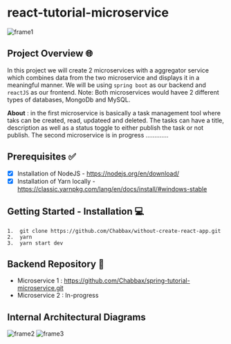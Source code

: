 # react-tutorial-microservice

![frame1](img/frame1.png)

## Project Overview :globe_with_meridians:	
In this project we will create 2 microservices with a aggregator service which combines data from the two microservice and displays it in a meaningful manner. We will be using `spring boot` as our backend and `reactJS` as our frontend. Note: Both microservices would havee 2 different types of databases, MongoDb and MySQL.

**About** : in the first microservice is basically a task management tool where taks can be created, read, updateed and deleted. The tasks can have a title, description as well as a status toggle to either publish the task or not publish. The second microservice is in progress .............

## Prerequisites :white_check_mark:
- [x] Installation of NodeJS - https://nodejs.org/en/download/
- [x] Installation of Yarn locally - https://classic.yarnpkg.com/lang/en/docs/install/#windows-stable

## Getting Started - Installation :computer:

```
1.  git clone https://github.com/Chabbax/without-create-react-app.git
2.  yarn
3.  yarn start dev
```

## Backend Repository :house_with_garden:
- Microservice 1 : https://github.com/Chabbax/spring-tutorial-microservice.git
- Microservice 2 : In-progress


## Internal Architectural Diagrams
![frame2](img/frame2.png)
![frame3](img/frame3.png)
